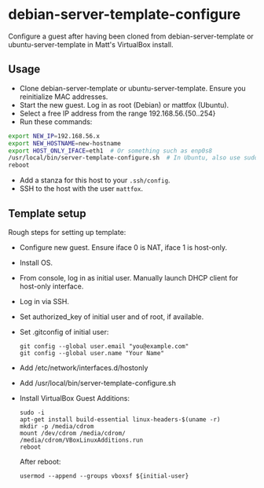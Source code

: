 # debian-server-template-configure

Configure a guest after having been cloned from debian-server-template or ubuntu-server-template in Matt's VirtualBox install.

## Usage

* Clone debian-server-template or ubuntu-server-template. Ensure you reinitialize MAC addresses.
* Start the new guest. Log in as root (Debian) or mattfox (Ubuntu).
* Select a free IP address from the range 192.168.56.{50..254}
* Run these commands:

```bash
export NEW_IP=192.168.56.x
export NEW_HOSTNAME=new-hostname
export HOST_ONLY_IFACE=eth1  # Or something such as enp0s8
/usr/local/bin/server-template-configure.sh  # In Ubuntu, also use sudo
reboot
````

* Add a stanza for this host to your `.ssh/config`.
* SSH to the host with the user `mattfox`.

## Template setup

Rough steps for setting up template:

* Configure new guest. Ensure iface 0 is NAT, iface 1 is host-only.
* Install OS.
* From console, log in as initial user. Manually launch DHCP client for host-only interface.
* Log in via SSH.
* Set authorized_key of initial user and of root, if available.
* Set .gitconfig of initial user:

      git config --global user.email "you@example.com"
      git config --global user.name "Your Name"

* Add /etc/network/interfaces.d/hostonly
* Add /usr/local/bin/server-template-configure.sh
* Install VirtualBox Guest Additions:

      sudo -i
      apt-get install build-essential linux-headers-$(uname -r)
      mkdir -p /media/cdrom
      mount /dev/cdrom /media/cdrom/
      /media/cdrom/VBoxLinuxAdditions.run
      reboot
    
    After reboot:
    
      usermod --append --groups vboxsf ${initial-user}
